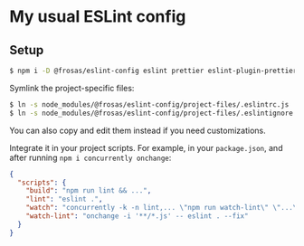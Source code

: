 # My usual ESLint config

## Setup

```bash
$ npm i -D @frosas/eslint-config eslint prettier eslint-plugin-prettier
```

Symlink the project-specific files:

```bash
$ ln -s node_modules/@frosas/eslint-config/project-files/.eslintrc.js
$ ln -s node_modules/@frosas/eslint-config/project-files/.eslintignore
```

You can also copy and edit them instead if you need customizations.

Integrate it in your project scripts. For example, in your `package.json`, and 
after running `npm i concurrently onchange`:

```json
{
  "scripts": {
    "build": "npm run lint && ...",
    "lint": "eslint .",
    "watch": "concurrently -k -n lint,... \"npm run watch-lint\" \"...\"",
    "watch-lint": "onchange -i '**/*.js' -- eslint . --fix"
  }
}
```
